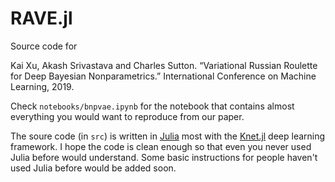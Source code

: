 # RAVE.jl

Source code for 

Kai Xu, Akash Srivastava and Charles Sutton. “Variational Russian Roulette for Deep Bayesian Nonparametrics.” International Conference on Machine Learning, 2019.

Check `notebooks/bnpvae.ipynb` for the notebook that contains almost everything you would want to reproduce from our paper.

The soure code (in `src`) is written in [Julia](https://julialang.org/) most with the [Knet.jl](https://github.com/denizyuret/Knet.jl) deep learning framework. I hope the code is clean enough so that even you never used Julia before would understand. 
Some basic instructions for people haven't used Julia before would be added soon.